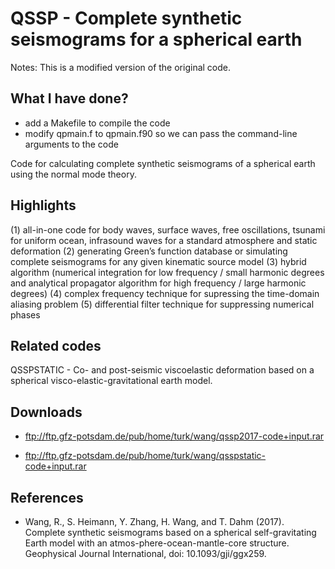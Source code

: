 # QSSP - Complete synthetic seismograms for a spherical earth

Notes: This is a modified version of the original code. 

## What I have done?
- add a Makefile to compile the code
- modify qpmain.f to qpmain.f90 so we can pass the command-line arguments to the code

Code for calculating complete synthetic seismograms of a spherical earth using the normal mode theory.

## Highlights
(1) all-in-one code for body waves, surface waves, free oscillations, tsunami for uniform ocean, infrasound waves for a standard atmosphere and static deformation
(2) generating Green’s function database or simulating complete seismograms for any given kinematic source model
(3) hybrid algorithm (numerical integration for low frequency / small harmonic degrees and analytical propagator algorithm for high frequency / large harmonic degrees)
(4) complex frequency technique for supressing the time-domain aliasing problem
(5) differential filter technique for suppressing numerical phases

## Related codes
QSSPSTATIC - Co- and post-seismic viscoelastic deformation based on a spherical visco-elastic-gravitational earth model.

## Downloads
- ftp://ftp.gfz-potsdam.de/pub/home/turk/wang/qssp2017-code+input.rar

- ftp://ftp.gfz-potsdam.de/pub/home/turk/wang/qsspstatic-code+input.rar

## References
- Wang, R., S. Heimann, Y. Zhang, H. Wang, and T. Dahm (2017). Complete synthetic seismograms based on a spherical self-gravitating Earth model with an atmos-phere-ocean-mantle-core structure. Geophysical Journal International, doi: 10.1093/gji/ggx259.